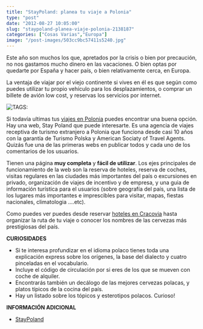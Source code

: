```yaml
---
title: "StayPoland: planea tu viaje a Polonia"
type: "post"
date: "2012-08-27 10:05:00"
slug: "staypoland-planea-viaje-polonia-2138187"
categories: ["Cosas Varias","Europa"]
image: "/post-images/503cc9bc57411s5240.jpg"
---
```


 Este año son muchos los que, apretados por la crisis o bien por precaución, no nos gastamos mucho dinero en las vacaciones. O bien optas por quedarte por España y hacer país, o bien relativamente cerca, en Europa.

 La ventaja de viajar por el viejo continente si vives en él es que según como puedes utilizar tu propio vehículo para los desplazamientos, o comprar un billete de avión low cost, y reservas los servicios por internet.

 ![ TAGS:](/post-images/503cc9bc57411s5240.jpg "StayPoland")

 Si todavía ultimas tus [viajes en Polonia](http://www.staypoland.com/index_es.aspx) puedes encontrar una buena opción. Hay una web, Stay Poland que puede interesarte. Es una agencia de viajes receptiva de turismo extranjero a Polonia que funciona desde casi 10 años con la garantía de Turismo Polska y American Sociaty of Travel Agents. Quizás fue una de las primeras webs en publicar todos y cada uno de los comentarios de los usuarios.

 Tienen una página **muy completa** y **fácil de utilizar**. Los ejes principales de funcionamiento de la web son la reserva de hoteles, reserva de coches, visitas regulares en las ciudades más importantes del país o excursiones en privado, organización de viajes de incentivo y de empresa, y una guia de información turística para el usuarios (sobre geografía del país, una lista de los lugares más importantes e imprescibles para visitar, mapas, fiestas nacionales, climatologia ....etc).

 Como puedes ver puedes desde reservar [hoteles en Cracovia](http://www.staypoland.com/hoteles-cracovia.aspx) hasta organizar la ruta de tu viaje o conocer los nombres de las cervezas más prestigiosas del país.

 **CURIOSIDADES**

- Si te interesa profundizar en el idioma polaco tienes toda una explicación express sobre los orígenes, la base del dialecto y cuatro pinceladas en el vocabulario.
- Incluye el código de circulación por si eres de los que se mueven con coche de alquiler.
- Encontrarás también un decálogo de las mejores cervezas polacas, y platos típicos de la cocina del país.
- Hay un listado sobre los tópicos y esterotipos polacos. Curioso!

 **INFORMACIÓN ADICIONAL**

- [StayPoland](http://www.staypoland.com/index_es.aspx)